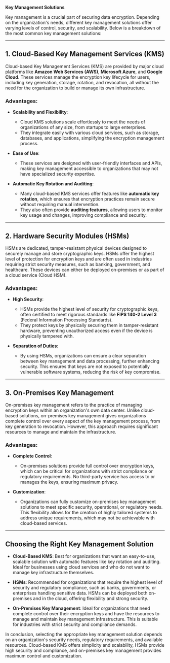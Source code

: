 **Key Management Solutions**

Key management is a crucial part of securing data encryption. Depending on the organization's needs, different key management solutions offer varying levels of control, security, and scalability. Below is a breakdown of the most common key management solutions:

---

## **1. Cloud-Based Key Management Services (KMS)**

Cloud-based Key Management Services (KMS) are provided by major cloud platforms like **Amazon Web Services (AWS)**, **Microsoft Azure**, and **Google Cloud**. These services manage the encryption key lifecycle for users, including key generation, storage, rotation, and revocation, all without the need for the organization to build or manage its own infrastructure.

### **Advantages**:

* **Scalability and Flexibility**:

  * Cloud KMS solutions scale effortlessly to meet the needs of organizations of any size, from startups to large enterprises.
  * They integrate easily with various cloud services, such as storage, databases, and applications, simplifying the encryption management process.

* **Ease of Use**:

  * These services are designed with user-friendly interfaces and APIs, making key management accessible to organizations that may not have specialized security expertise.

* **Automatic Key Rotation and Auditing**:

  * Many cloud-based KMS services offer features like **automatic key rotation**, which ensures that encryption practices remain secure without requiring manual intervention.
  * They also often provide **auditing features**, allowing users to monitor key usage and changes, improving compliance and security.

---

## **2. Hardware Security Modules (HSMs)**

HSMs are dedicated, tamper-resistant physical devices designed to securely manage and store cryptographic keys. HSMs offer the highest level of protection for encryption keys and are often used in industries requiring strict security measures, such as banking, government, and healthcare. These devices can either be deployed on-premises or as part of a cloud service (Cloud HSM).

### **Advantages**:

* **High Security**:

  * HSMs provide the highest level of security for cryptographic keys, often certified to meet rigorous standards like **FIPS 140-2 Level 3** (Federal Information Processing Standards).
  * They protect keys by physically securing them in tamper-resistant hardware, preventing unauthorized access even if the device is physically tampered with.

* **Separation of Duties**:

  * By using HSMs, organizations can ensure a clear separation between key management and data processing, further enhancing security. This ensures that keys are not exposed to potentially vulnerable software systems, reducing the risk of key compromise.

---

## **3. On-Premises Key Management**

On-premises key management refers to the practice of managing encryption keys within an organization's own data center. Unlike cloud-based solutions, on-premises key management gives organizations complete control over every aspect of the key management process, from key generation to revocation. However, this approach requires significant resources to manage and maintain the infrastructure.

### **Advantages**:

* **Complete Control**:

  * On-premises solutions provide full control over encryption keys, which can be critical for organizations with strict compliance or regulatory requirements. No third-party service has access to or manages the keys, ensuring maximum privacy.

* **Customization**:

  * Organizations can fully customize on-premises key management solutions to meet specific security, operational, or regulatory needs. This flexibility allows for the creation of highly tailored systems to address unique requirements, which may not be achievable with cloud-based services.

---

## **Choosing the Right Key Management Solution**

* **Cloud-Based KMS**: Best for organizations that want an easy-to-use, scalable solution with automatic features like key rotation and auditing. Ideal for businesses using cloud services and who do not want to manage key infrastructure themselves.

* **HSMs**: Recommended for organizations that require the highest level of security and regulatory compliance, such as banks, governments, or enterprises handling sensitive data. HSMs can be deployed both on-premises and in the cloud, offering flexibility and strong security.

* **On-Premises Key Management**: Ideal for organizations that need complete control over their encryption keys and have the resources to manage and maintain key management infrastructure. This is suitable for industries with strict security and compliance demands.

In conclusion, selecting the appropriate key management solution depends on an organization's security needs, regulatory requirements, and available resources. Cloud-based KMS offers simplicity and scalability, HSMs provide high security and compliance, and on-premises key management provides maximum control and customization.
